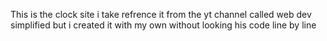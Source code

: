 This is the clock site i take refrence it from the yt channel called web dev simplified but i created it with my own without looking his code line by line